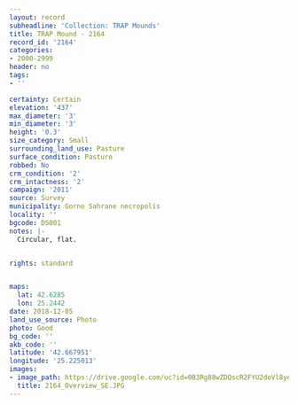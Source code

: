 ```yaml
---
layout: record
subheadline: 'Collection: TRAP Mounds'
title: TRAP Mound - 2164
record_id: '2164'
categories:
- 2000-2999
header: no
tags:
- ''

certainty: Certain
elevation: '437'
max_diameter: '3'
min_diameter: '3'
height: '0.3'
size_category: Small
surrounding_land_use: Pasture
surface_condition: Pasture
robbed: No
crm_condition: '2'
crm_intactness: '2'
campaign: '2011'
source: Survey
municipality: Gorno Sahrane necropolis
locality: ''
bgcode: DS001
notes: |-
  Circular, flat.


rights: standard


maps:
  lat: 42.6285
  lon: 25.2442
date: 2018-12-05
land_use_source: Photo
photo: Good
bg_code: ''
akb_code: ''
latitude: '42.667951'
longitude: '25.225013'
images:
- image_path: https://drive.google.com/uc?id=0B3Rg88wZDQscR2FYU2doVl8yeHc
  title: 2164_Overview_SE.JPG
---
```

